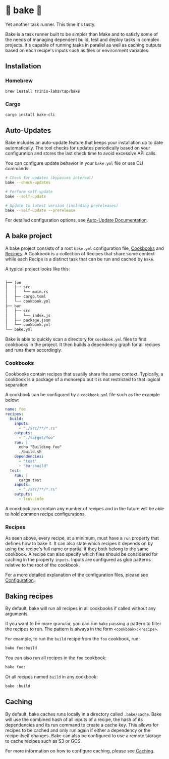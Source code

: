 # 🍪 bake 🍪

Yet another task runner. This time it's tasty.

Bake is a task runner built to be simpler than Make and to satisfy some of the needs of managing dependent build, test
and deploy tasks in complex projects. It's capable of running tasks in parallel as well as caching outputs based on each
recipe's inputs such as files or environment variables.

## Installation

### Homebrew

```sh
brew install trinio-labs/tap/bake
```

### Cargo

```sh
cargo install bake-cli
```

## Auto-Updates

Bake includes an auto-update feature that keeps your installation up to date automatically. The tool checks for updates periodically based on your configuration and stores the last check time to avoid excessive API calls.

You can configure update behavior in your `bake.yml` file or use CLI commands:

```bash
# Check for updates (bypasses interval)
bake --check-updates

# Perform self-update
bake --self-update

# Update to latest version (including prereleases)
bake --self-update --prerelease
```

For detailed configuration options, see [Auto-Update Documentation](./docs/auto-update.md).

## A bake project

A bake project consists of a root `bake.yml` configuration file, [Cookbooks](#cookbooks) and [Recipes](#recipes).
A Cookbook is a collection of Recipes that share some context while each Recipe is a distinct task that can be run
and cached by `bake`.

A typical project looks like this:

```sh

├── foo
│   ├── src
│   │   └── main.rs
│   ├── cargo.toml
│   └── cookbook.yml
├── bar
│   ├── src
│   │   └── index.js
│   ├── package.json
│   └── cookbook.yml
└── bake.yml
```

Bake is able to quickly scan a directory for `cookbook.yml` files to find cookbooks in the project. It then builds a
dependency graph for all recipes and runs them accordingly.

### Cookbooks

Cookbooks contain recipes that usually share the same context. Typically, a cookbook is a package of a monorepo but it
is not restricted to that logical separation.

A cookbook can be configured by a `cookbook.yml` file such as the example below:

```yml
name: foo
recipes:
  build:
    inputs:
      - "./src/**/*.rs"
    outputs:
      - "./target/foo"
    run: |
      echo "Building foo"
      ./build.sh
    dependencies:
      - "test"
      - "bar:build"
  test:
    run: |
      cargo test
    inputs:
      - "./src/**/*.rs"
    outputs:
      - lcov.info
```

A cookbook can contain any number of recipes and in the future will be able to hold common recipe configurations.

### Recipes

As seen above, every recipe, at a minimum, must have a `run` property that defines how to bake it. It can also state which
recipes it depends on by using the recipe's full name or partial if they both belong to the same cookbook. A recipe can also
specify which files should be considered for caching in the property `inputs`. Inputs are configured as glob patterns
relative to the root of the cookbook.

For a more detailed explanation of the configuration files, please see [Configuration](./docs/configuration.md#recipes).

## Baking recipes

By default, bake will run all recipes in all cookbooks if called without any arguments.

If you want to be more granular, you can run `bake` passing a pattern to filter the recipes to run. The pattern is always
in the form `<cookbook>:<recipe>`.

For example, to run the `build` recipe from the `foo` cookbook, run:

```sh
bake foo:build
```

You can also run all recipes in the `foo` cookbook:

```sh
bake foo:
```

Or all recipes named `build` in any cookbook:

```sh
bake :build
```

## Caching

By default, bake caches runs locally in a directory called `.bake/cache`. Bake will use the combined hash of all inputs of
a recipe, the hash of its dependencies and its run command to create a cache key. This allows for recipes to be cached
and only run again if either a dependency or the recipe itself changes. Bake can also be configured to use a remote storage
to cache recipes such as S3 or GCS.

For more information on how to configure caching, please see [Caching](./docs/configuration.md#caching).
